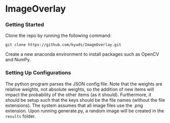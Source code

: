 # ImageOverlay

### Getting Started
Clone the repo by running the following command:
```
git clone https://github.com/kyuds/ImageOverlay.git
```
Create a new anaconda environment to install packages such as OpenCV and NumPy. 

### Setting Up Configurations
The python program parses the JSON config file. Note that the weights are relative weights, not absolute weights, so the addition of new items will impact the probability of the other items (as it should). Furthermore, it should be setup such that the keys should be the file names (without the file extensions). The system assumes that all image files use the .png extension. Upon running generate.py, a random image will be created in the `results` folder. 